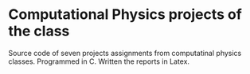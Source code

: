 # Computational Physics projects of the class
Source code of seven projects assignments from computatinal physics classes. 
Programmed in C. 
Written the reports in Latex.
